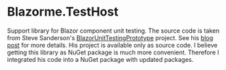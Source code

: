 # Blazorme.TestHost
Support library for Blazor component unit testing. The source code is taken from Steve Sanderson's [BlazorUnitTestingPrototype](https://github.com/SteveSandersonMS/BlazorUnitTestingPrototype) project. See his [blog post](https://blog.stevensanderson.com/2019/08/29/blazor-unit-testing-prototype/
) for more details. His project is available only as source code. I believe getting this library as NuGet package is much more convenient. Therefore I integrated his code into a NuGet package with updated packages.


